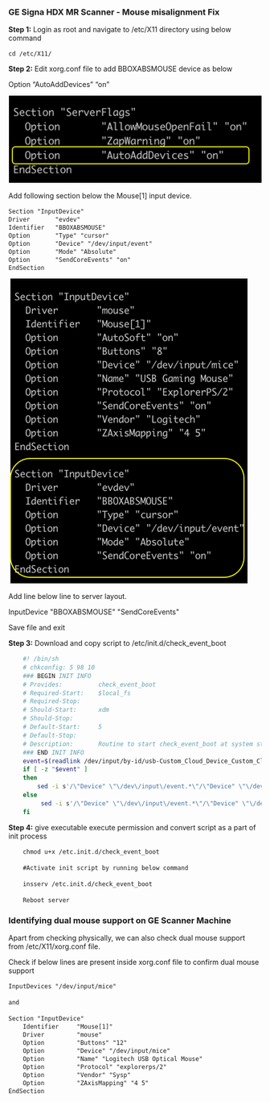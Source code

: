 ### GE Signa HDX MR Scanner - Mouse misalignment Fix 


**Step 1:**  Login as root and navigate to /etc/X11 directory using below command

    cd /etc/X11/


**Step 2:** Edit xorg.conf file to add BBOXABSMOUSE device as below
    
Option    “AutoAddDevices” “on”

![](media/TT_01.png)
 

Add following section below the Mouse[1] input device.

    Section "InputDevice"
    Driver       "evdev"
    Identifier   "BBOXABSMOUSE"
    Option       "Type" "cursor"
    Option       "Device" "/dev/input/event"
    Option       "Mode" "Absolute"
    Option       "SendCoreEvents" "on"
    EndSection

![](media/TT_02.png)
	 

Add line below line to server layout.

InputDevice  "BBOXABSMOUSE" "SendCoreEvents"
    
Save file and exit

**Step 3:** Download and copy script to /etc/init.d/check_event_boot

```bash
    #! /bin/sh
    # chkconfig: 5 98 10
    ### BEGIN INIT INFO
    # Provides:          check_event_boot
    # Required-Start:    $local_fs
    # Required-Stop:
    # Should-Start:      xdm
    # Should-Stop:
    # Default-Start:     5
    # Default-Stop:
    # Description:       Routine to start check_event_boot at system startup
    ### END INIT INFO
    event=$(readlink /dev/input/by-id/usb-Custom_Cloud_Device_Custom_Cloud_Device-event-joystick | awk '{print substr($0,4)}')
    if [ -z "$event" ]
    then
        sed -i s'/\"Device" \"\/dev\/input\/event.*\"/\"Device" \"\/dev\/input\/event\"/' /etc/X11/xorg.conf
    else
         sed -i s'/\"Device" \"\/dev\/input\/event.*\"/\"Device" \"\/dev\/input\/'$event'\"/' /etc/X11/xorg.conf
    fi
```
	

**Step 4:** give executable execute  permission and convert script as a part of init process
    
``` 
    chmod u+x /etc.init.d/check_event_boot
    
    #Activate init script by running below command
   
    insserv /etc.init.d/check_event_boot
        
    Reboot server
```

### Identifying dual mouse support on GE Scanner Machine
 
Apart from checking physically, we can also check dual mouse support from /etc/X11/xorg.conf file.

Check if below lines are present inside xorg.conf file to confirm dual mouse support

```
InputDevices "/dev/input/mice"

and 

Section "InputDevice"
    Identifier     "Mouse[1]"
    Driver         "mouse"
    Option         "Buttons" "12"
    Option         "Device" "/dev/input/mice"
    Option         "Name" "Logitech USB Optical Mouse"
    Option         "Protocol" "explorerps/2"
    Option         "Vendor" "Sysp"
    Option         "ZAxisMapping" "4 5"
EndSection
```
